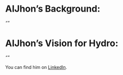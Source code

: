 # AIJhon’s Background:

_“"_

# AIJhon’s Vision for Hydro:

_“"_

You can find him on [LinkedIn](https://www.linkedin.com/in/aljhon-manticahon-8b342315a/).
